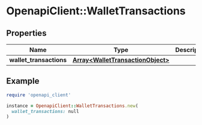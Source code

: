 # OpenapiClient::WalletTransactions

## Properties

| Name | Type | Description | Notes |
| ---- | ---- | ----------- | ----- |
| **wallet_transactions** | [**Array&lt;WalletTransactionObject&gt;**](WalletTransactionObject.md) |  |  |

## Example

```ruby
require 'openapi_client'

instance = OpenapiClient::WalletTransactions.new(
  wallet_transactions: null
)
```

